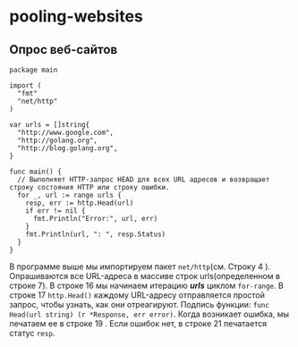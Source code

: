 # pooling-websites
## Опрос веб-сайтов

    package main

    import (
      "fmt"
      "net/http"
    )

    var urls = []string{
      "http://www.google.com",
      "http://golang.org",
      "http://blog.golang.org",
    }

    func main() {
      // Выполняет HTTP-запрос HEAD для всех URL адресов и возвращает строку состояния HTTP или строку ошибки.
      for _, url := range urls {
        resp, err := http.Head(url)
        if err != nil {
          fmt.Println("Error:", url, err)
        }
        fmt.Println(url, ": ", resp.Status)
      }
    }


В программе выше мы импортируем пакет `net/http`(см. Строку 4 ). Опрашиваются все URL-адреса в массиве строк 
urls(определенном в строке 7). В строке 16 мы начинаем итерацию ***urls*** циклом `for-range`. В строке 17 
`http.Head()` каждому URL-адресу отправляется простой запрос, чтобы узнать, как они отреагируют. Подпись функции: 
`func Head(url string) (r *Response, err error)`. Когда возникает ошибка, мы печатаем ее в строке 19 . Если ошибок 
нет, в строке 21 печатается статус `resp`.
